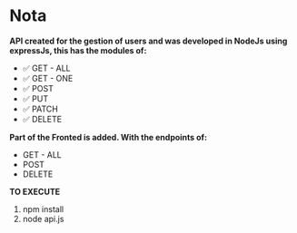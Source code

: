 # Nota
**API created for the gestion of users and was developed in NodeJs using expressJs, this has the modules of:**
*  ✅ GET - ALL
*  ✅ GET - ONE
*  ✅ POST
*  ✅ PUT
*  ✅ PATCH
*  ✅ DELETE


**Part of the Fronted is added. With the endpoints of:**
* GET - ALL
* POST 
* DELETE

**TO EXECUTE**
1. npm install
2. node api.js